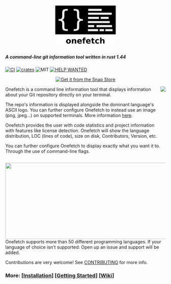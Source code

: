 <p align="center">
<img src="assets/onefetch.png" height="130px" />

<h5>A command-line git information tool written in rust 1.44</h5>
  
[![CI][s0]][l0] [![crates][s1]][l1] ![MIT][s2] [![HELP WANTED][s3]][l3]

</p>

[s0]: https://github.com/o2sh/onefetch/workflows/CI/badge.svg
[l0]: https://github.com/o2sh/onefetch/actions
[s1]: https://img.shields.io/crates/v/onefetch.svg
[l1]: https://crates.io/crates/onefetch
[s2]: https://img.shields.io/badge/license-MIT-blue.svg
[s3]: https://img.shields.io/github/issues/o2sh/onefetch/help%20wanted?color=green
[l3]: https://github.com/o2sh/onefetch/issues?q=is%3Aissue+is%3Aopen+label%3A%22help+wanted%22

<p align="center">
  <a href="https://snapcraft.io/onefetch"><img src="https://snapcraft.io/static/images/badges/en/snap-store-black.svg" alt="Get it from the Snap Store"></a>
</p>

<img src="https://raw.githubusercontent.com/o2sh/onefetch/master/assets/aesthetic.png" align="right" height="240px">

Onefetch is a command line information tool that displays information about your Git repository directly on your terminal.

The repo's information is displayed alongside the dominant language's ASCII logo. You can further configure Onefetch to instead use an image (png, jpeg...) on supported terminals. More information [here](https://github.com/o2sh/onefetch/wiki/image-Backends).

Onefetch provides the user with code statistics and project information with features like license detection. Onefetch will show the language distribution, LOC (lines of code), size on disk, Contributors, Version, etc.

<img src="https://raw.githubusercontent.com/o2sh/onefetch/master/assets/r.png" align="right" height="240px" width="527px">

You can further configure Onefetch to display exactly what you want it to. Through the use of command-line flags.

Onefetch supports more than 50 different programming languages. If your language of choice isn't supported: Open up an issue and support will be added. 

Contributions are very welcome! See [CONTRIBUTING](https://github.com/o2sh/onefetch/blob/master/CONTRIBUTING.md) for more info.

### More: \[[Installation](https://github.com/o2sh/onefetch/wiki/Installation)\] \[[Getting Started](https://github.com/o2sh/onefetch/wiki/getting-started)\] \[[Wiki](https://github.com/o2sh/onefetch/wiki)\]
